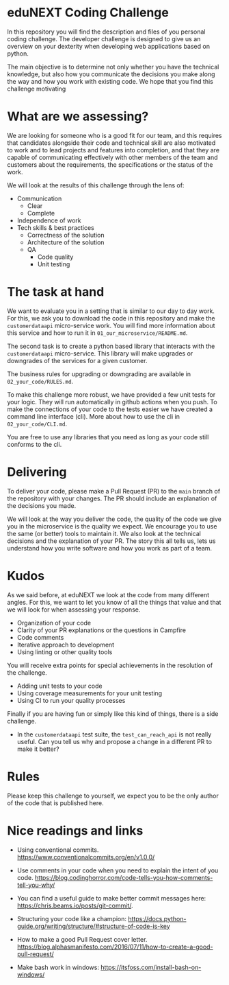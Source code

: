# eduNEXT Coding Challenge

In this repository you will find the description and files of you personal coding challenge.
The developer challenge is designed to give us an overview on your dexterity when developing web applications based on python.

The main objective is to determine not only whether you have the technical knowledge, but also how you communicate the decisions you make along the way and how you work with existing code. We hope that you find this challenge motivating


# What are we assessing?

We are looking for someone who is a good fit for our team, and this requires that candidates alongside their code and technical skill are also motivated to work and to lead projects and features into completion, and that they are capable of communicating effectively with other members of the team and customers about the requirements, the specifications or the status of the work.

We will look at the results of this challenge through the lens of:

- Communication
    + Clear
    + Complete
- Independence of work
- Tech skills & best practices
    + Correctness of the solution
    + Architecture of the solution
    + QA
        * Code quality
        * Unit testing


# The task at hand

We want to evaluate you in a setting that is similar to our day to day work. For this, we ask you to download the code in this repository and make the `customerdataapi` micro-service work. You will find more information about this service and how to run it in `01_our_microservice/README.md`.

The second task is to create a python based library that interacts with the `customerdataapi` micro-service. This library will make upgrades or downgrades of the services for a given customer.

The business rules for upgrading or downgrading are available in `02_your_code/RULES.md`.

To make this challenge more robust, we have provided a few unit tests for your logic. They will run automatically in github actions when you push. To make the connections of your code to the tests easier we have created a command line interface (cli). More about how to use the cli in `02_your_code/CLI.md`.

You are free to use any libraries that you need as long as your code still conforms to the cli.


# Delivering

To deliver your code, please make a Pull Request (PR) to the `main` branch of the repository with your changes. The PR should include an explanation of the decisions you made. 

We will look at the way you deliver the code, the quality of the code we give you in the microservice is the quality we expect. We encourage you to use the same (or better) tools to maintain it. We also look at the technical decisions and the explanation of your PR. The story this all tells us, lets us understand how you write software and how you work as part of a team.


# Kudos

As we said before, at eduNEXT we look at the code from many different angles. For this, we want to let you know of all the things that value and that we will look for when assessing your response.

* Organization of your code
* Clarity of your PR explanations or the questions in Campfire
* Code comments
* Iterative approach to development
* Using linting or other quality tools

You will receive extra points for special achievements in the resolution of the challenge.

* Adding unit tests to your code
* Using coverage measurements for your unit testing
* Using CI to run your quality processes

Finally if you are having fun or simply like this kind of things, there is a side challenge.

* In the `customerdataapi` test suite, the `test_can_reach_api` is not really useful. Can you tell us why and propose a change in a different PR to make it better?


# Rules

Please keep this challenge to yourself, we expect you to be the only author of the code that is published here.


# Nice readings and links


* Using conventional commits. https://www.conventionalcommits.org/en/v1.0.0/

* Use comments in your code when you need to explain the intent of you code.
https://blog.codinghorror.com/code-tells-you-how-comments-tell-you-why/

* You can find a useful guide to make better commit messages here: https://chris.beams.io/posts/git-commit/.

* Structuring your code like a champion: https://docs.python-guide.org/writing/structure/#structure-of-code-is-key

* How to make a good Pull Request cover letter. https://blog.alphasmanifesto.com/2016/07/11/how-to-create-a-good-pull-request/

* Make bash work in windows: https://itsfoss.com/install-bash-on-windows/
